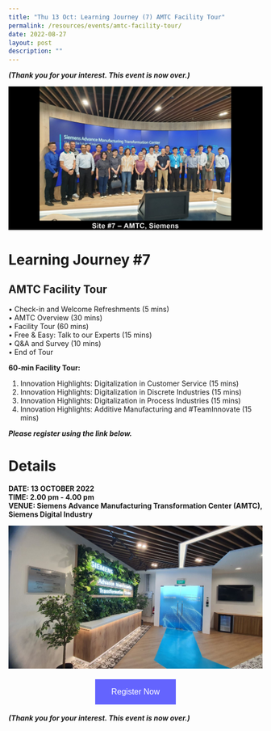 ```yaml
---
title: "Thu 13 Oct: Learning Journey (7) AMTC Facility Tour"
permalink: /resources/events/amtc-facility-tour/
date: 2022-08-27
layout: post
description: ""
---
```

***(Thank you for your interest. This event  is now over.)***

![5GLF Group Photo_AMTC](/images/events/5GLF/5GLF%20Group%20Photo_AMTC%20Siemens.jpg)

# Learning Journey #7

## AMTC Facility Tour

•	Check-in and Welcome Refreshments (5 mins)<br>
•	AMTC Overview (30 mins)<br>
•	Facility Tour (60 mins)<br>
•	Free & Easy: Talk to our Experts (15 mins) <br>
•	Q&A and Survey (10 mins)<br>
•	End of Tour<br>

**60-min Facility Tour:**
1.	Innovation Highlights: Digitalization in Customer Service  (15 mins)
2.	Innovation Highlights: Digitalization in Discrete Industries (15 mins)
3.	Innovation Highlights: Digitalization in Process Industries (15 mins)
4.	Innovation Highlights: Additive Manufacturing and #TeamInnovate (15 mins)<br>

***Please register using the link below.***

# Details
**DATE: 13 OCTOBER 2022** <br> 
**TIME: 2.00 pm - 4.00 pm** <br> 
**VENUE: Siemens Advance Manufacturing Transformation Center (AMTC), Siemens Digital Industry** 

![AMTC](/images/events/5GLF/Siemens%20Site%20Picture.jpeg)


<style>
#register {
  background-color: #0000ff;
  border: none;
  color: white;
  padding: 16px 32px;
  text-align: center;
  font-size: 16px;
  margin: 4px 2px;
  opacity: 0.6;
  transition: 0.3s;
  display: inline-block;
  text-decoration: none;
  cursor: pointer;
}
</style>

<center><a href="https://form.gov.sg/628f22d33778d80011a07cc6 " target="_blank"><button id="register" class="btn">Register Now</button></a></center>

***(Thank you for your interest. This event  is now over.)***